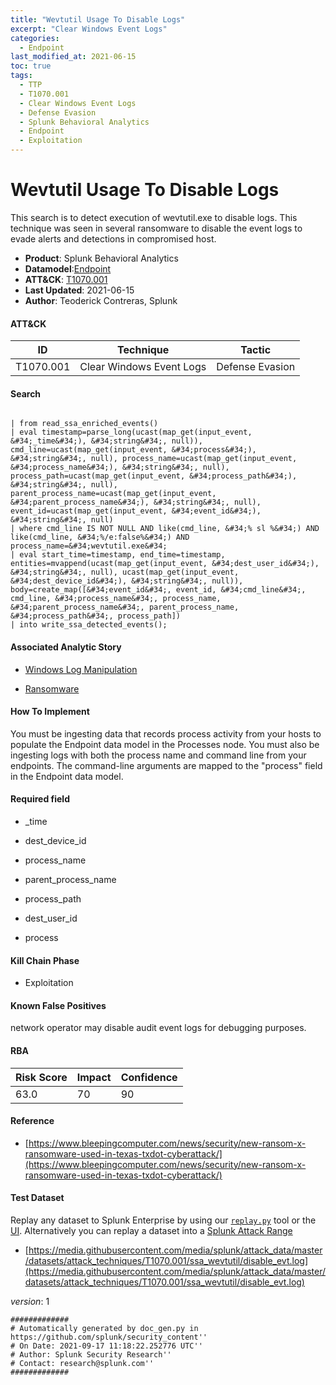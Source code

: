 ```yaml
---
title: "Wevtutil Usage To Disable Logs"
excerpt: "Clear Windows Event Logs"
categories:
  - Endpoint
last_modified_at: 2021-06-15
toc: true
tags:
  - TTP
  - T1070.001
  - Clear Windows Event Logs
  - Defense Evasion
  - Splunk Behavioral Analytics
  - Endpoint
  - Exploitation
---
```


# Wevtutil Usage To Disable Logs

This search is to detect execution of wevtutil.exe to disable logs. This technique was seen in several ransomware to disable the event logs to evade alerts and detections in compromised host.

- **Product**: Splunk Behavioral Analytics
- **Datamodel**:[Endpoint](https://docs.splunk.com/Documentation/CIM/latest/User/Endpoint)
- **ATT&CK**: [T1070.001](https://attack.mitre.org/techniques/T1070/001/)
- **Last Updated**: 2021-06-15
- **Author**: Teoderick Contreras, Splunk


#### ATT&CK

| ID          | Technique   | Tactic       |
| ----------- | ----------- |--------------|
| T1070.001 | Clear Windows Event Logs | Defense Evasion |


#### Search

```

| from read_ssa_enriched_events() 
| eval timestamp=parse_long(ucast(map_get(input_event, &#34;_time&#34;), &#34;string&#34;, null)), cmd_line=ucast(map_get(input_event, &#34;process&#34;), &#34;string&#34;, null), process_name=ucast(map_get(input_event, &#34;process_name&#34;), &#34;string&#34;, null), process_path=ucast(map_get(input_event, &#34;process_path&#34;), &#34;string&#34;, null), parent_process_name=ucast(map_get(input_event, &#34;parent_process_name&#34;), &#34;string&#34;, null), event_id=ucast(map_get(input_event, &#34;event_id&#34;), &#34;string&#34;, null) 
| where cmd_line IS NOT NULL AND like(cmd_line, &#34;% sl %&#34;) AND like(cmd_line, &#34;%/e:false%&#34;) AND process_name=&#34;wevtutil.exe&#34; 
| eval start_time=timestamp, end_time=timestamp, entities=mvappend(ucast(map_get(input_event, &#34;dest_user_id&#34;), &#34;string&#34;, null), ucast(map_get(input_event, &#34;dest_device_id&#34;), &#34;string&#34;, null)), body=create_map([&#34;event_id&#34;, event_id, &#34;cmd_line&#34;, cmd_line, &#34;process_name&#34;, process_name, &#34;parent_process_name&#34;, parent_process_name, &#34;process_path&#34;, process_path]) 
| into write_ssa_detected_events();
```

#### Associated Analytic Story

* [Windows Log Manipulation](_stories/windows_log_manipulation)

* [Ransomware](_stories/ransomware)


#### How To Implement
You must be ingesting data that records process activity from your hosts to populate the Endpoint data model in the Processes node. You must also be ingesting logs with both the process name and command line from your endpoints. The command-line arguments are mapped to the &#34;process&#34; field in the Endpoint data model.

#### Required field

* _time

* dest_device_id

* process_name

* parent_process_name

* process_path

* dest_user_id

* process


#### Kill Chain Phase

* Exploitation


#### Known False Positives
network operator may disable audit event logs for debugging purposes.



#### RBA

| Risk Score  | Impact      | Confidence   |
| ----------- | ----------- |--------------|
| 63.0 | 70 | 90 |



#### Reference


* [https://www.bleepingcomputer.com/news/security/new-ransom-x-ransomware-used-in-texas-txdot-cyberattack/](https://www.bleepingcomputer.com/news/security/new-ransom-x-ransomware-used-in-texas-txdot-cyberattack/)



#### Test Dataset
Replay any dataset to Splunk Enterprise by using our [`replay.py`](https://github.com/splunk/attack_data#using-replaypy) tool or the [UI](https://github.com/splunk/attack_data#using-ui).
Alternatively you can replay a dataset into a [Splunk Attack Range](https://github.com/splunk/attack_range#replay-dumps-into-attack-range-splunk-server)


* [https://media.githubusercontent.com/media/splunk/attack_data/master/datasets/attack_techniques/T1070.001/ssa_wevtutil/disable_evt.log](https://media.githubusercontent.com/media/splunk/attack_data/master/datasets/attack_techniques/T1070.001/ssa_wevtutil/disable_evt.log)


_version_: 1

```
#############
# Automatically generated by doc_gen.py in https://github.com/splunk/security_content''
# On Date: 2021-09-17 11:18:22.252776 UTC''
# Author: Splunk Security Research''
# Contact: research@splunk.com''
#############
```